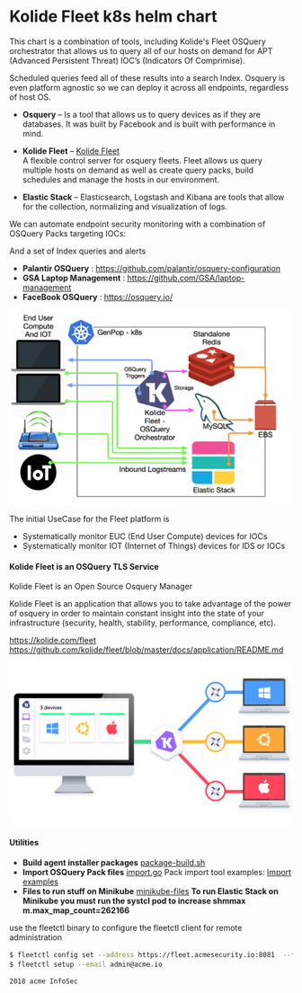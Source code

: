 # Kolide Fleet k8s helm chart
This chart is  a combination of tools, including Kolide's Fleet OSQuery orchestrator that allows us to query all of our hosts on demand for APT (Advanced Persistent Threat) IOC’s (Indicators Of Comprimise).

Scheduled queries feed all of these results into a search Index. Osquery is even platform agnostic so we can deploy it across all endpoints, regardless of host OS.

-   **Osquery** – Is a tool that allows us to query devices as if they are databases. It was built by Facebook and is built with performance in mind.
-   **Kolide Fleet** – 
[Kolide Fleet](https://kolide.com/fleet)    
A flexible control server for osquery fleets. Fleet allows us query multiple hosts on demand as well as create query packs, build schedules and manage the hosts in our environment.

-    **Elastic Stack** – Elasticsearch, Logstash and Kibana are tools that allow for the collection, normalizing and visualization of logs.

We can automate endpoint security monitoring with a combination of OSQuery Packs targeting IOCs:

And a set of Index queries and alerts

-   **Palantir OSQuery** : https://github.com/palantir/osquery-configuration
-   **GSA Laptop Management** : https://github.com/GSA/laptop-management
-   **FaceBook OSQuery** : https://osquery.io/


![EUC Intelligence](../docs/fleet-intel-platform.png)

The initial UseCase for the Fleet platform is
-   Systematically monitor EUC (End User Compute) devices for IOCs
-   Systematically monitor IOT (Internet of Things) devices for IDS or IOCs


#### Kolide Fleet is an OSQuery TLS Service

Kolide Fleet is an Open Source Osquery Manager

Kolide Fleet is an application that allows you to take advantage of the power of osquery
in order to maintain constant insight into the state of your infrastructure (security, health, stability, performance, compliance, etc).

https://kolide.com/fleet
https://github.com/kolide/fleet/blob/master/docs/application/README.md

![Kolide Diagram](../docs/kolide.png)

#### Utilities

-   **Build agent installer packages**    [package-build.sh](../docs/package-build.sh)
-   **Import OSQuery Pack files**   [import.go](../docs/import.go)
    Pack import tool examples: [Import examples](https://gist.github.com/marpaia/9e061f81fa60b2825f4b6bb8e0cd2c77)
-   **Files to run stuff on Minikube** [minikube-files](../docs/minikube/)
    **To run Elastic Stack on Minikube you must run the systcl pod to
    increase shmmax m.max_map_count=262166**

use the fleetctl binary to configure the fleetctl client for remote administration

```bash
$ fleetctl config set --address https://fleet.acmesecurity.io:8081  --tls-skip-verify
$ fleetctl setup --email admin@acme.io
```

```
2018 acme InfoSec
```
